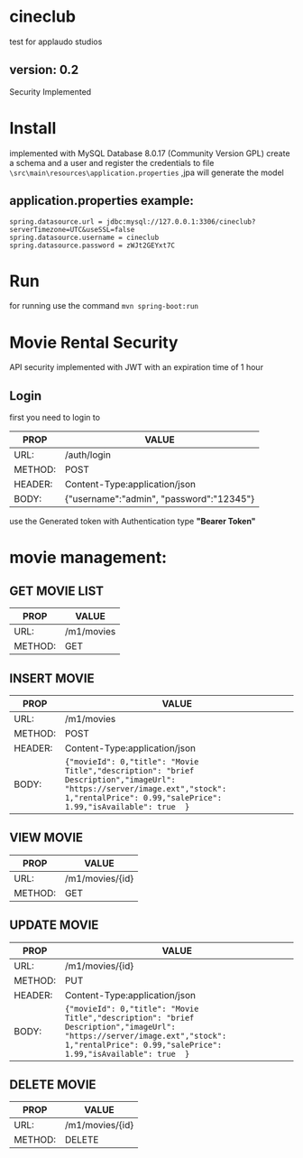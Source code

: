 # cineclub
test for applaudo studios

## version: 0.2 
Security Implemented

# Install
implemented with MySQL Database 8.0.17 (Community Version GPL) 
create a schema and a user and register the credentials to file `\src\main\resources\application.properties`
,jpa will generate the model

## application.properties example:
```
spring.datasource.url = jdbc:mysql://127.0.0.1:3306/cineclub?serverTimezone=UTC&useSSL=false
spring.datasource.username = cineclub
spring.datasource.password = zWJt2GEYxt7C

```
# Run 
for running use the command `mvn spring-boot:run` 

# Movie Rental Security
API security implemented with JWT with an expiration time of 1 hour

## Login
first you need to login to

| PROP      |                    VALUE                |
|-----------	|-----------------------------------------|  
| URL:      | /auth/login                             |
| METHOD:   | POST                                    |
| HEADER:   | Content-Type:application/json           |
| BODY:	    | {"username":"admin", "password":"12345"}|

use the Generated token with Authentication type **"Bearer Token"**

# movie management:

## GET MOVIE LIST

| PROP      | VALUE        |
|-----------	|--------------|
| URL:      | /m1/movies   |
| METHOD:   | GET          |
	
## INSERT MOVIE

| PROP      |                    VALUE                |
|-----------	|-----------------------------------------|
| URL:	    | /m1/movies                              |
| METHOD:   | POST                                    |
| HEADER:   | Content-Type:application/json           |
| BODY:	    | `{"movieId": 0,"title": "Movie Title","description": "brief Description","imageUrl": "https://server/image.ext","stock": 1,"rentalPrice": 0.99,"salePrice": 1.99,"isAvailable": true	}` |
		
		
## VIEW MOVIE

| PROP      |    VALUE          |
|-----------	|-------------------|
| URL:      | /m1/movies/{id}   |
| METHOD:	| GET               |
	
## UPDATE MOVIE

| PROP      |                    VALUE                |
|-----------	|-----------------------------------------|
| URL:	    | /m1/movies/{id}                         |
| METHOD:	| PUT                                     |
| HEADER:	| Content-Type:application/json           |
| BODY:	    | `{"movieId": 0,"title": "Movie Title","description": "brief Description","imageUrl": "https://server/image.ext","stock": 1,"rentalPrice": 0.99,"salePrice": 1.99,"isAvailable": true	}` |

## DELETE MOVIE

| PROP      |     VALUE        |
|-----------	|------------------|
|URL:       | /m1/movies/{id}  |
|METHOD:	    | DELETE           |	